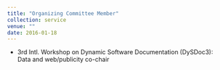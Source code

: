 ```yaml
---
title: "Organizing Committee Member"
collection: service
venue: ""
date: 2016-01-18
---
```


* 3rd Intl. Workshop on Dynamic Software Documentation (DySDoc3): Data and web/publicity co-chair